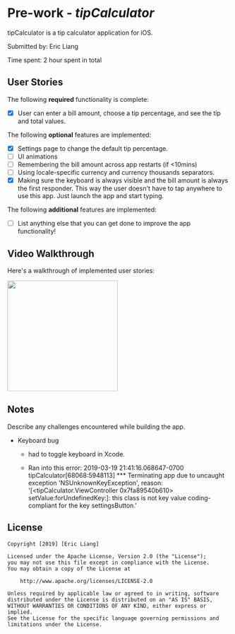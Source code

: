 # Pre-work - *tipCalculator*

tipCalculator is a tip calculator application for iOS.

Submitted by: Eric Liang

Time spent: 2 hour spent in total

## User Stories

The following **required** functionality is complete:

* [x] User can enter a bill amount, choose a tip percentage, and see the tip and total values.

The following **optional** features are implemented:
* [x] Settings page to change the default tip percentage.
* [ ] UI animations
* [ ] Remembering the bill amount across app restarts (if <10mins)
* [ ] Using locale-specific currency and currency thousands separators.
* [x] Making sure the keyboard is always visible and the bill amount is always the first responder. This way the user doesn't have to tap anywhere to use this app. Just launch the app and start typing.

The following **additional** features are implemented:

- [ ] List anything else that you can get done to improve the app functionality!

## Video Walkthrough 

Here's a walkthrough of implemented user stories:

<img src = "http://g.recordit.co/xZ7mDxleK3.gif" width=250><br>

## Notes

Describe any challenges encountered while building the app.

- Keyboard bug
	- had to toggle keyboard in Xcode. 
    
    - Ran into this error:
        2019-03-19 21:41:16.068647-0700 tipCalculator[68068:5948113] *** Terminating app due to uncaught exception 'NSUnknownKeyException', reason: '[<tipCalculator.ViewController 0x7fa89540b610> setValue:forUndefinedKey:]: this class is not key value coding-compliant for the key settingsButton.'

## License

    Copyright [2019] [Eric Liang]

    Licensed under the Apache License, Version 2.0 (the "License");
    you may not use this file except in compliance with the License.
    You may obtain a copy of the License at

        http://www.apache.org/licenses/LICENSE-2.0

    Unless required by applicable law or agreed to in writing, software
    distributed under the License is distributed on an "AS IS" BASIS,
    WITHOUT WARRANTIES OR CONDITIONS OF ANY KIND, either express or implied.
    See the License for the specific language governing permissions and
    limitations under the License.
